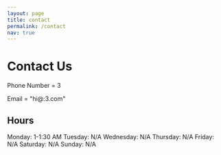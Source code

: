 ```yaml
---
layout: page
title: contact
permalink: /contact
nav: true
---
```


# Contact Us
Phone Number = 3

Email = "hi@:3.com"

## Hours

Monday: 1-1:30 AM
Tuesday: N/A
Wednesday: N/A
Thursday: N/A
Friday: N/A
Saturday: N/A
Sunday: N/A

